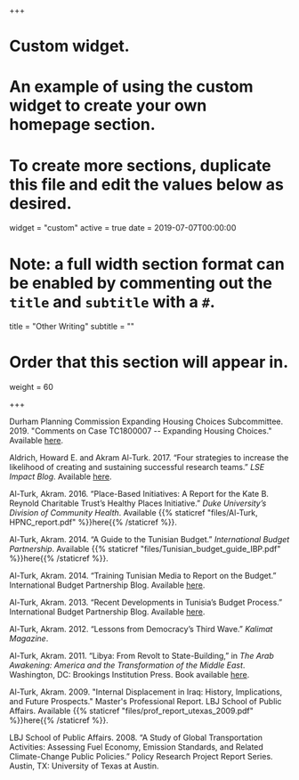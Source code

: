 +++
# Custom widget.
# An example of using the custom widget to create your own homepage section.
# To create more sections, duplicate this file and edit the values below as desired.
widget = "custom"
active = true
date = 2019-07-07T00:00:00

# Note: a full width section format can be enabled by commenting out the `title` and `subtitle` with a `#`.
title = "Other Writing"
subtitle = ""

# Order that this section will appear in.
weight = 60

+++

Durham Planning Commission Expanding Housing Choices Subcommittee. 2019. "Comments on Case TC1800007 -- Expanding Housing Choices." Available <a href="https://durhamnc.gov/DocumentCenter/View/26723/EHC-DURHAM-PLANNING-COMMISSION-SUBCOMMITTEE-Joint-Comments-June-2019-final">here</a>.

Aldrich, Howard E. and Akram Al-Turk. 2017. “Four strategies to increase the likelihood of creating and sustaining successful research teams.” *LSE Impact Blog*. Available <a href="http://blogs.lse.ac.uk/impactofsocialsciences/2017/10/04/four-strategies-to-increase-the-likelihood-of-creating-and-sustaining-successful-research-teams/">here</a>.

Al-Turk, Akram. 2016. “Place-Based Initiatives: A Report for the Kate B. Reynold Charitable Trust’s Healthy Places Initiative.” *Duke University’s Division of Community Health*. Available {{% staticref "files/Al-Turk, HPNC_report.pdf" %}}here{{% /staticref %}}.

Al-Turk, Akram. 2014. “A Guide to the Tunisian Budget.” *International Budget Partnership*. Available {{% staticref "files/Tunisian_budget_guide_IBP.pdf" %}}here{{% /staticref %}}.

Al-Turk, Akram. 2014. “Training Tunisian Media to Report on the Budget.” International Budget Partnership Blog. Available <a href="https://www.internationalbudget.org/2014/01/training-tunisian-media-to-report-on-the-budget/">here</a>.

Al-Turk, Akram. 2013. “Recent Developments in Tunisia’s Budget Process.” International Budget Partnership Blog. Available <a href="https://www.internationalbudget.org/2013/11/recent-developments-in-tunisias-budget-process/">here</a>.

Al-Turk, Akram. 2012. “Lessons from Democracy’s Third Wave.” *Kalimat Magazine*.

Al-Turk, Akram. 2011. “Libya: From Revolt to State-Building,” in *The Arab Awakening: America and the Transformation of the Middle East*. Washington, DC: Brookings Institution Press. Book available <a href="https://www.brookings.edu/book/the-arab-awakening/">here</a>.

Al-Turk, Akram. 2009. "Internal Displacement in Iraq: History, Implications, and Future Prospects." Master's Professional Report. LBJ School of Public Affairs. Available {{% staticref "files/prof_report_utexas_2009.pdf" %}}here{{% /staticref %}}.

LBJ School of Public Affairs. 2008. “A Study of Global Transportation Activities: Assessing Fuel Economy, Emission Standards, and Related Climate-Change Public Policies.” Policy Research Project Report Series. Austin, TX: University of Texas at Austin.
